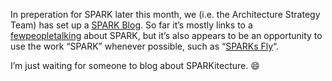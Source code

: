 In preperation for SPARK later this month, we (i.e. the Architecture
Strategy Team) has set up a [SPARK
Blog](http://sparklasvegas.wordpress.com/). So far it’s mostly links to
a
[few](http://www.blogjava.net/hopeshared/archive/2006/02/13/30447.html)[people](http://www.25hoursaday.com/weblog/PermaLink.aspx?guid=645ab6fc-6211-4209-adb2-7561153656c7)[talking](http://blogs.zdnet.com/Hinchcliffe/?p=5)
about SPARK, but it’s also appears to be an opportunity to use the work
“SPARK” whenever possible, such as “[SPARKs
Fly](http://sparklasvegas.wordpress.com/2006/02/27/sparks-fly/)“.

I’m just waiting for someone to blog about SPARKitecture.
:smile:

